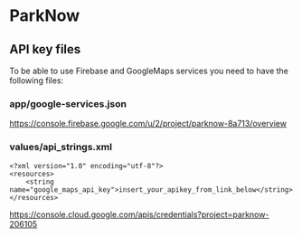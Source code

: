 # ParkNow

## API key files

To be able to use Firebase and GoogleMaps services you need to have the following files:

### app/google-services.json
https://console.firebase.google.com/u/2/project/parknow-8a713/overview

### values/api_strings.xml
```
<?xml version="1.0" encoding="utf-8"?>
<resources>
    <string name="google_maps_api_key">insert_your_apikey_from_link_below</string>
</resources>
```
https://console.cloud.google.com/apis/credentials?project=parknow-206105
